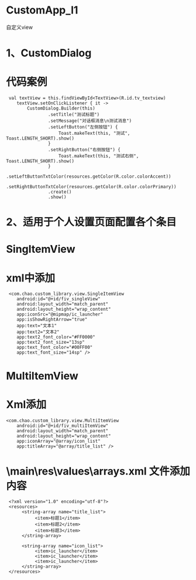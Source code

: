 # CustomApp_l1
自定义view

# 1、CustomDialog

# 代码案例

     val textView = this.findViewById<TextView>(R.id.tv_textview)
        textView.setOnClickListener { it ->
            CustomDialog.Builder(this)
                    .setTitle("测试标题")
                    .setMessage("对话框消息\n测试消息")
                    .setLeftButton("左侧按钮") {
                        Toast.makeText(this, "测试", Toast.LENGTH_SHORT).show()
                    }
                    .setRightButton("右侧按钮") {
                        Toast.makeText(this, "测试右侧", Toast.LENGTH_SHORT).show()
                    }
                    .setLeftButtonTxtColor(resources.getColor(R.color.colorAccent))
                    .setRightButtonTxtColor(resources.getColor(R.color.colorPrimary))
                    .create()
                    .show()
              
 # 2、适用于个人设置页面配置各个条目   
 
 # SingItemView
 # xml中添加
 
     <com.chao.custom_library.view.SingleItemView
        android:id="@+id/fiv_singleView"
        android:layout_width="match_parent"
        android:layout_height="wrap_content"
        app:iconSrc="@mipmap/ic_launcher"
        app:isShowRightArrow="true"
        app:text="文本1"
        app:text2="文本2"
        app:text2_font_color="#FF0000"
        app:text2_font_size="13sp"
        app:text_font_color="#00FF00"
        app:text_font_size="14sp" />
        
 # MultiItemView
 # Xml添加
 
    <com.chao.custom_library.view.MultiItemView
        android:id="@+id/fiv_multiItemView"
        android:layout_width="match_parent"
        android:layout_height="wrap_content"
        app:iconArray="@array/icon_list"
        app:titleArray="@array/title_list" />
        
        
# \main\res\values\arrays.xml 文件添加内容

     <?xml version="1.0" encoding="utf-8"?>
     <resources>
          <string-array name="title_list">
               <item>标题1</item>
               <item>标题2</item>
               <item>标题3</item>
          </string-array>

          <string-array name="icon_list">
               <item>ic_launcher</item>
               <item>ic_launcher</item>
               <item>ic_launcher</item>
          </string-array>
     </resources>
 
 
 
 
 
 
 
 
 
 
